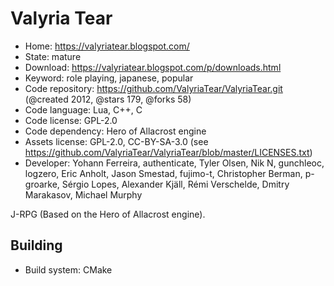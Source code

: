 # Valyria Tear

- Home: https://valyriatear.blogspot.com/
- State: mature
- Download: https://valyriatear.blogspot.com/p/downloads.html
- Keyword: role playing, japanese, popular
- Code repository: https://github.com/ValyriaTear/ValyriaTear.git (@created 2012, @stars 179, @forks 58)
- Code language: Lua, C++, C
- Code license: GPL-2.0
- Code dependency: Hero of Allacrost engine
- Assets license: GPL-2.0, CC-BY-SA-3.0 (see https://github.com/ValyriaTear/ValyriaTear/blob/master/LICENSES.txt)
- Developer: Yohann Ferreira, authenticate, Tyler Olsen, Nik N, gunchleoc, logzero, Eric Anholt, Jason Smestad, fujimo-t, Christopher Berman, p-groarke, Sérgio Lopes, Alexander Kjäll, Rémi Verschelde, Dmitry Marakasov, Michael Murphy

J-RPG (Based on the Hero of Allacrost engine).

## Building

- Build system: CMake
